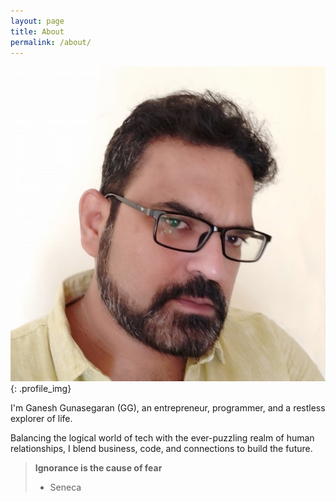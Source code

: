 ```yaml
---
layout: page
title: About
permalink: /about/
---
```


![GG alt >](/assets/images/gg.jpg){: .profile_img}

I'm Ganesh Gunasegaran (GG), an entrepreneur, programmer, and a restless explorer of life. 

Balancing the logical world of tech with the ever-puzzling realm of human relationships, I blend business, code, and connections to build the future.

> **Ignorance is the cause of fear**
>
> - Seneca
